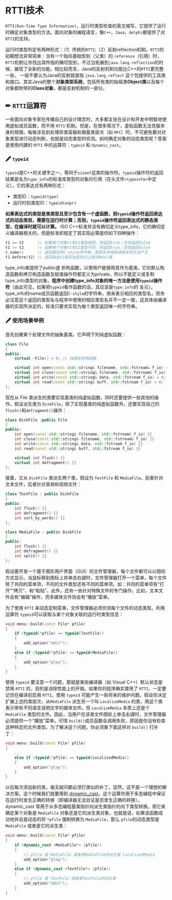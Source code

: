# RTTI技术

`RTTI(Run-Time Type Information)`，运行时类型检查的英文缩写，它提供了运行时确定对象类型的方法。面向对象的编程语言，像`C++`，`Java`，`delphi`都提供了对`RTTI`的支持。

运行时类型判定有两种形式：（1）传统的`RTTI`;（2）反射reflection机制。`RTTI`的初期想法非常简单：当有一个指向基础型别（父类）的 `reference`（引用）时，`RTTI`机制让你找出其所指的确切型别，不过当拓展到`java.lang.reflection`的时候，展现了全新的功能。相比较而言，Java的反射机制功能比C++的`RTTI`更完整一些， 一般不要认为Java的反射就是指 `java.lang.reflect` 这个包提供的工具类和接口。其实Java的整个**对象类型系统**，包括所有类的始祖类**Object类**以及每个对象都附带的**Class对象**，都是反射机制的一部分。

## ✏ `RTTI`运算符

一些面向对象专家在传播自己的设计理念时，大多都主张在设计和开发中明智地使用虚拟成员函数，而不用 `RTTI` 机制。但是，在很多情况下，虚拟函数无法克服本身的局限。每每涉及到处理异类容器和根基类层次（如 `MFC`）时，不可避免要对对象类型进行动态判断，也就是动态类型的侦测。如何确定对象的动态类型呢？答案是使用内建的 `RTTI` 中的运算符：`typeid` 和 `dynamic_cast`。

### 🖋 `typeid`

`typeid`是C++的关键字之一，等同于`sizeof`这类的操作符。`typeid`操作符的返回结果是名为`type_info`的标准库类型的对象的引用（在头文件`<typeinfo>`中定义），它的表达式有两种形式：

* 类型ID：`typeid(type)`
* 运行时刻类型ID：`typeid(expr)`

**如果表达式的类型是类类型且至少包含有一个虚函数，则`typeid`操作符返回表达式的动态类型，需要在运行时计算；否则，`typeid`操作符返回表达式的静态类型，在编译时就可以计算。** ISO C++标准并没有确切定义type\_info，它的确切定义编译器相关的，但是标准却规定了其实现必需提供如下四种操作：

```cpp
t1 == t2      // 如果两个对象t1和t2类型相同，则返回true；否则返回false
t1 != t2      // 如果两个对象t1和t2类型不同，则返回true；否则返回false
t.name()      // 返回类型的C-style字符串，类型名字用系统相关的方法产生
t1.before(t2) // 返回指出t1是否出现在t2之前的bool值
```

type\_info类提供了public虚 析构函数，以使用户能够用其作为基类。它的默认构造函数和拷贝构造函数及赋值操作符都定义为private，所以不能定义或复制type\_info类型的对象。**程序中创建type\_info对象的唯一方法是使用`typeid`操作符**（由此可见，如果把`typeid`看作函数的话，其应该是`type_info`的 友元）。type\_info的name成员函数返回`C-style`的字符串，用来表示相应的类型名，但务必注意这个返回的类型名与程序中使用的相应类型名并不一定一致，这具体由编译器的实现所决定的，标准只要求实现为每个类型返回唯一的字符串。





### 🖋 使用场景举例

首先创建某个处理文件的抽象基类。它声明下列纯虚拟函数：

```cpp
class File
{
public:
	virtual ~File() = 0; // 纯虚拟析构函数

	virtual int open(const std::string& filename, std::fstream& f_io) = 0;
	virtual int close(const std::string& filename, std::fstream& f_io) = 0;
	virtual int write(const std::string& data, std::fstream f_io) = 0;
	virtual int read(const std::string& buff, std::fstream f_io) = 0;
};
```

现在从 File 类派生的类要实现基类的纯虚拟函数，同时还要提供一些其他的操作。假设派生类为 `DiskFile`，除了实现基类的纯虚拟函数外，还要实现自己的`flush()`和`defragment()`操作：

```cpp
class DiskFile :public File
{
public:
	int open(const std::string& filename, std::fstream& f_io) {}
	int close(const std::string& filename, std::fstream& f_io) {}
	int write(const std::string& data, std::fstream f_io) {}
	int read(const std::string& buff, std::fstream f_io) {}

	virtual int flush() {}
	virtual int defragment() {}
};
```

接着，又从 `DiskFile` 类派生两个类，假设为 `TextFile` 和 `MediaFile`。前者针对文本文件，后者针对音频和视频文件：

```cpp
class TextFile : public DiskFile
{
public:
	int flush() {}
	int defragment() {}
	int sort_by_words() {}
};

class MediaFile : public DiskFile
{
public:
	int flush() {}
	int defragment() {}
	int split() {}
};
```

假设要开发一个基于图形用户界面（GUI）的文件管理器，每个文件都可以以图标方式显示。当鼠标移到图标上并单击右键时，文件管理器打开一个菜单，每个文件除了共同的菜单项，不同的文件类型还有不同的菜单项。如：共同的菜单项有“打开”“拷贝”、和“粘贴”，此外，还有一些针对特殊文件的专门操作。比如，文本文件会有“编辑”操作，而多媒体文件则会有“播放”菜单。

为了使用 `RTTI` 来动态定制菜单，文件管理器必须侦测每个文件的动态类型。利用 运算符 `typeid`可以获取与某个对象关联的运行时类型信息：

```cpp
void menu::build(const File* pfile)
{
	if (typeid(*pfile) == typeid(TextFile))
	{
		add_option("edit");
	}
	else if (typeid(*pfile) == typeid(MediaFile))
	{
		add_option("play");
	}
}
```

使用 `typeid` 要注意一个问题，那就是某些编译器（如 Visual C++）默认状态是禁用 `RTTI` 的，目的是消除性能上的开销。如果你的程序确实使用了 `RTTI`，一定要记住在编译前启用 `RTTI`。使用 `typeid` 可能产生一些将来的维护问题。假设你决定扩展上述的类层次，从`MediaFile` 派生另一个叫 `LocalizeMedia` 的类，用这个类表示带有不同语言说明文字的媒体文件。但 `LocalizeMedia` 本质上还是个 `MediaFile` 类型的文件。因此，当用户在该类文件图标上单击右键时，文件管理器必须提供一个“播放”菜单。可惜 `build()`成员函数会调用失败，原因是你没有检查这种特定的文件类型。为了解决这个问题，你必须象下面这样对 `build()` 打补丁：

```cpp
void menu::build(const File* pfile)
{
	...
	else if (typeid(*pfile) == typeid(LocalizedMedia))
	{
		add_option("play");
	}
}
```

以后每次添加新的类，毫无疑问都必须打类似的补丁。显然，这不是一个理想的解决方案。这个时候我们就要用到 [dynamic\_cast](../c++-syntax/type-conversion.md#4-dynamic_cast)，这个运算符用于多态编程中保证在运行时发生正确的转换（即编译器无法验证是否发生正确的转换）。dynamic\_cast 常用于从多态编程基类指针向派生类指针的向下类型转换。用它来确定某个对象是 `MediaFile` 对象还是它的派生类对象，也就是说，如果该函数成功地并且是动态的将 `*pfile` 强制转换为 `MediaFile`，那么 `pfile`的动态类型是 `MediaFile` 或者是它的派生类：

```cpp
void menu::build(const File* pfile)
{
	if (dynamic_cast <MediaFile*> (pfile))
	{
		// pfile 是 MediaFile 或者是MediaFile的派生类 LocalizedMedia
		add_option("play");
	}
	else if (dynamic_cast <TextFile*> (pfile))
	{
		// pfile 是 TextFile 或者是TextFile的派生类
		add_option("edit");
	}
}
```



